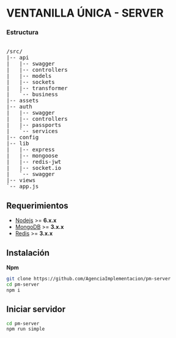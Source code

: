 # VENTANILLA ÚNICA - SERVER 

### Estructura

<pre> 
/src/
|-- api
|   |-- swagger
|   |-- controllers
|   |-- models
|   |-- sockets
|   |-- transformer
|   `-- business
|-- assets
|-- auth
|   |-- swagger
|   |-- controllers
|   |-- passports
|   `-- services
|-- config
|-- lib
|   |-- express
|   |-- mongoose
|   |-- redis-jwt
|   |-- socket.io
|   `-- swagger
|-- views
`-- app.js
</pre> 

## Requerimientos

- [Nodejs](https://nodejs.org) >= **6.x.x** 
- [MongoDB](https://www.mongodb.com)  >= **3.x.x**
- [Redis](https://redis.io)  >= **3.x.x** 

## Instalación

**Npm**

```bash
git clone https://github.com/AgenciaImplementacion/pm-server
cd pm-server
npm i
```

## Iniciar servidor

```bash
cd pm-server
npm run simple
```
